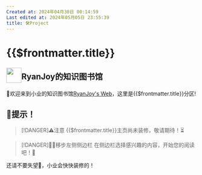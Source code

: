 ```yaml
---
Created at: 2024年04月30日 00:14:59
Last edited at: 2024年05月05日 23:55:39
title: 🛠️Project
---
```

# {{$frontmatter.title}}
## <p><img src="/logo.png" style="height:40px;float:left;margin-top:-7px;"/><span >RyanJoy的知识图书馆</span></p>

👏欢迎来到小业的知识图书馆[RyanJoy's Web](https://get1024.github.io/RyanJoy-s_Web/)，这里是{{$frontmatter.title}}分区!

## 🚧提示！
>[!DANGER]⚠️注意
>{{$frontmatter.title}}主页尚未装修，敬请期待！⏳

>[!DANGER]🚶‍♂️移步左侧侧边栏
>在侧边栏选择感兴趣的内容，开始您的阅读吧！📖

还请不要失望🥺，小业会快快装修的！